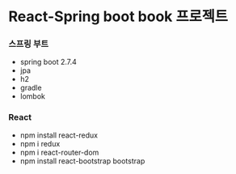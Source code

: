 # React-Spring boot book 프로젝트

### 스프링 부트
- spring boot 2.7.4
- jpa
- h2
- gradle
- lombok

### React
- npm install react-redux 
- npm i redux
- npm i react-router-dom
- npm install react-bootstrap bootstrap

